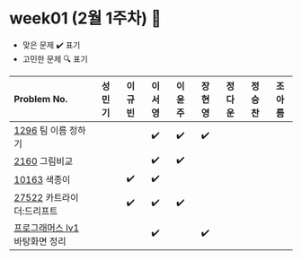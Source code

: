 
# week01 (2월 1주차) :pencil:

- 맞은 문제 :heavy_check_mark: 표기
- 고민한 문제 :mag: 표기


|Problem No.|성민기|이규빈|이서영|이윤주|장현영|정다운|정승찬|조아름|
|:-------------------------|:-----:|:-----:|:-----:|:-----:|:-----:|:-----:|:-----:|:-----:|
|[1296](https://www.acmicpc.net/problem/1296) 팀 이름 정하기|||:heavy_check_mark:|:heavy_check_mark:|:heavy_check_mark:||||
|[2160](https://www.acmicpc.net/problem/2160) 그림비교|||:heavy_check_mark:|:heavy_check_mark:|||||
|[10163](https://www.acmicpc.net/problem/10163) 색종이||:heavy_check_mark:|:heavy_check_mark:||||||
|[27522](https://www.acmicpc.net/problem/27522) 카트라이더:드리프트||:heavy_check_mark:|:heavy_check_mark:|:heavy_check_mark:|||||
|[프로그래머스 lv1](https://school.programmers.co.kr/learn/courses/30/lessons/161990) 바탕화면 정리|||:heavy_check_mark:||:heavy_check_mark:||||
